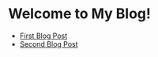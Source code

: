 # Welcome to My Blog!

- [First Blog Post](first-blog-post.md)
- [Second Blog Post](second-blog-post.md)
